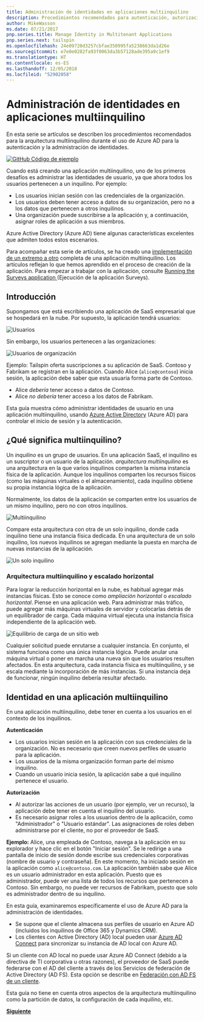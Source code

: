 ```yaml
---
title: Administración de identidades en aplicaciones multiinquilino
description: Procedimientos recomendados para autenticación, autorización y administración de identidades en aplicaciones multiinquilino.
author: MikeWasson
ms.date: 07/21/2017
pnp.series.title: Manage Identity in Multitenant Applications
pnp.series.next: tailspin
ms.openlocfilehash: 24e09720d3257cbfae350995fa5238663da1d26e
ms.sourcegitcommit: e7e0e0282fa93f0063da3b57128ade395a9c1ef9
ms.translationtype: HT
ms.contentlocale: es-ES
ms.lasthandoff: 12/05/2018
ms.locfileid: "52902058"
---
```

# <a name="manage-identity-in-multitenant-applications"></a>Administración de identidades en aplicaciones multiinquilino

En esta serie se artículos se describen los procedimientos recomendados para la arquitectura multiinquilino durante el uso de Azure AD para la autenticación y la administración de identidades.

[![GitHub](../_images/github.png) Código de ejemplo][sample application]

Cuando está creando una aplicación multiinquilino, uno de los primeros desafíos es administrar las identidades de usuario, ya que ahora todos los usuarios pertenecen a un inquilino. Por ejemplo: 

* Los usuarios inician sesión con las credenciales de la organización.
* Los usuarios deben tener acceso a datos de su organización, pero no a los datos que pertenecen a otros inquilinos.
* Una organización puede suscribirse a la aplicación y, a continuación, asignar roles de aplicación a sus miembros.

Azure Active Directory (Azure AD) tiene algunas características excelentes que admiten todos estos escenarios.

Para acompañar esta serie de artículos, se ha creado una [implementación de un extremo a otro][sample application] completa de una aplicación multiinquilino. Los artículos reflejan lo que hemos aprendido en el proceso de creación de la aplicación. Para empezar a trabajar con la aplicación, consulte [Running the Surveys application ][running-the-app] (Ejecución de la aplicación Surveys).

## <a name="introduction"></a>Introducción

Supongamos que está escribiendo una aplicación de SaaS empresarial que se hospedará en la nube. Por supuesto, la aplicación tendrá usuarios:

![Usuarios](./images/users.png)

Sin embargo, los usuarios pertenecen a las organizaciones:

![Usuarios de organización](./images/org-users.png)

Ejemplo: Tailspin oferta suscripciones a su aplicación de SaaS. Contoso y Fabrikam se registran en la aplicación. Cuando Alice (`alice@contoso`) inicia sesión, la aplicación debe saber que esta usuaria forma parte de Contoso.

* Alice *debería* tener acceso a datos de Contoso.
* Alice *no debería* tener acceso a los datos de Fabrikam.

Esta guía muestra cómo administrar identidades de usuario en una aplicación multiinquilino, usando [Azure Active Directory][AzureAD] (Azure AD) para controlar el inicio de sesión y la autenticación.

## <a name="what-is-multitenancy"></a>¿Qué significa multiinquilino?
Un *inquilino* es un grupo de usuarios. En una aplicación SaaS, el inquilino es un suscriptor o un usuario de la aplicación. *arquitectura multiinquilino* es una arquitectura en la que varios inquilinos comparten la misma instancia física de la aplicación. Aunque los inquilinos comparten los recursos físicos (como las máquinas virtuales o el almacenamiento), cada inquilino obtiene su propia instancia lógica de la aplicación.

Normalmente, los datos de la aplicación se comparten entre los usuarios de un mismo inquilino, pero no con otros inquilinos.

![Multiinquilino](./images/multitenant.png)

Compare esta arquitectura con otra de un solo inquilino, donde cada inquilino tiene una instancia física dedicada. En una arquitectura de un solo inquilino, los nuevos inquilinos se agregan mediante la puesta en marcha de nuevas instancias de la aplicación.

![Un solo inquilino](./images/single-tenant.png)

### <a name="multitenancy-and-horizontal-scaling"></a>Arquitectura multiinquilino y escalado horizontal
Para lograr la reducción horizontal en la nube, es habitual agregar más instancias físicas. Esto se conoce como *ampliación horizontal* o *escalado horizontal*. Piense en una aplicación web. Para administrar más tráfico, puede agregar más máquinas virtuales de servidor y colocarlas detrás de un equilibrador de carga. Cada máquina virtual ejecuta una instancia física independiente de la aplicación web.

![Equilibrio de carga de un sitio web](./images/load-balancing.png)

Cualquier solicitud puede enrutarse a cualquier instancia. En conjunto, el sistema funciona como una única instancia lógica. Puede anular una máquina virtual o poner en marcha una nueva sin que los usuarios resulten afectados. En esta arquitectura, cada instancia física es multiinquilino, y se escala mediante la incorporación de más instancias. Si una instancia deja de funcionar, ningún inquilino debería resultar afectado.

## <a name="identity-in-a-multitenant-app"></a>Identidad en una aplicación multiinquilino
En una aplicación multiinquilino, debe tener en cuenta a los usuarios en el contexto de los inquilinos.

**Autenticación**

* Los usuarios inician sesión en la aplicación con sus credenciales de la organización. No es necesario que creen nuevos perfiles de usuario para la aplicación.
* Los usuarios de la misma organización forman parte del mismo inquilino.
* Cuando un usuario inicia sesión, la aplicación sabe a qué inquilino pertenece el usuario.

**Autorización**

* Al autorizar las acciones de un usuario (por ejemplo, ver un recurso), la aplicación debe tener en cuenta el inquilino del usuario.
* Es necesario asignar roles a los usuarios dentro de la aplicación, como "Administrador" o "Usuario estándar". Las asignaciones de roles deben administrarse por el cliente, no por el proveedor de SaaS.

**Ejemplo:** Alice, una empleada de Contoso, navega a la aplicación en su explorador y hace clic en el botón "Iniciar sesión". Se le redirige a una pantalla de inicio de sesión donde escribe sus credenciales corporativas (nombre de usuario y contraseña). En este momento, ha iniciado sesión en la aplicación como `alice@contoso.com`. La aplicación también sabe que Alice es un usuario administrador en esta aplicación. Puesto que es administrador, puede ver una lista de todos los recursos que pertenecen a Contoso. Sin embargo, no puede ver recursos de Fabrikam, puesto que solo es administrador dentro de su inquilino.

En esta guía, examinaremos específicamente el uso de Azure AD para la administración de identidades.

* Se supone que el cliente almacena sus perfiles de usuario en Azure AD (incluidos los inquilinos de Office 365 y Dynamics CRM).
* Los clientes con Active Directory (AD) local pueden usar [Azure AD Connect][ADConnect] para sincronizar su instancia de AD local con Azure AD.

Si un cliente con AD local no puede usar Azure AD Connect (debido a la directiva de TI corporativa u otras razones), el proveedor de SaaS puede federarse con el AD del cliente a través de los Servicios de federación de Active Directory (AD FS). Esta opción se describe en [Federación con AD FS de un cliente].

Esta guía no tiene en cuenta otros aspectos de la arquitectura multiinquilino como la partición de datos, la configuración de cada inquilino, etc.

[**Siguiente**][tailpin]



<!-- Links -->
[ADConnect]: /azure/active-directory/hybrid/whatis-hybrid-identity
[AzureAD]: /azure/active-directory

[Federación con AD FS de un cliente]: adfs.md
[tailpin]: tailspin.md

[running-the-app]: ./run-the-app.md
[sample application]: https://github.com/mspnp/multitenant-saas-guidance
